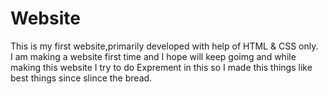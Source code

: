# Website
This is my first website,primarily developed with help of HTML & CSS only.  
I am making a website first time and I hope will keep goimg and while making this website I try to do Exprement in this so I made this things like best things since slince the bread. 
